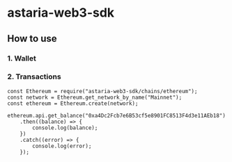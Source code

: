 # astaria-web3-sdk

## How to use

### 1. Wallet

### 2. Transactions

```
const Ethereum = require("astaria-web3-sdk/chains/ethereum");
const network = Ethereum.get_network_by_name("Mainnet");
const ethereum = Ethereum.create(network);

ethereum.api.get_balance("0xa4Dc2Fcb7e6B53cf5e8901FC8513F4d3e11AEb18")
    .then((balance) => {
        console.log(balance);
    })
    .catch((error) => {
        console.log(error);
    });
```
